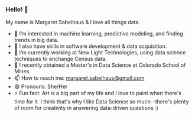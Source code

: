 ### Hello! 👋

My name is Margaret Sabelhaus & I love all things data.

- 👀 I’m interested in machine learning, predictive modeling, and finding trends in big data.
- 💬 I also have skills in software development & data acquisition.
- 🔭 I’m currently working at New Light Technologies, using data science techniques to enchange Census data.
- 🌱 I recently obtained a Master's in Data Science at Colorado School of Mines.
- 📫 How to reach me: margaret.sabelhaus@gmail.com
- 😄 Pronouns: She/Her
- ⚡ Fun fact: Art is a big part of my life and I love to paint when there's time for it. I think that's why I like Data Science so much--there's plenty of room for creativity in answering data-driven questions :) 

<!--
**msabelhaus/msabelhaus** is a ✨ _special_ ✨ repository because its `README.md` (this file) appears on your GitHub profile.

Here are some ideas to get you started:

- 🔭 I’m currently working on ...
- 🌱 I’m currently learning ...
- 👯 I’m looking to collaborate on ...
- 🤔 I’m looking for help with ...
- 💬 Ask me about ...
- 📫 How to reach me: ...
- 😄 Pronouns: ...
- ⚡ Fun fact: ...
-->
